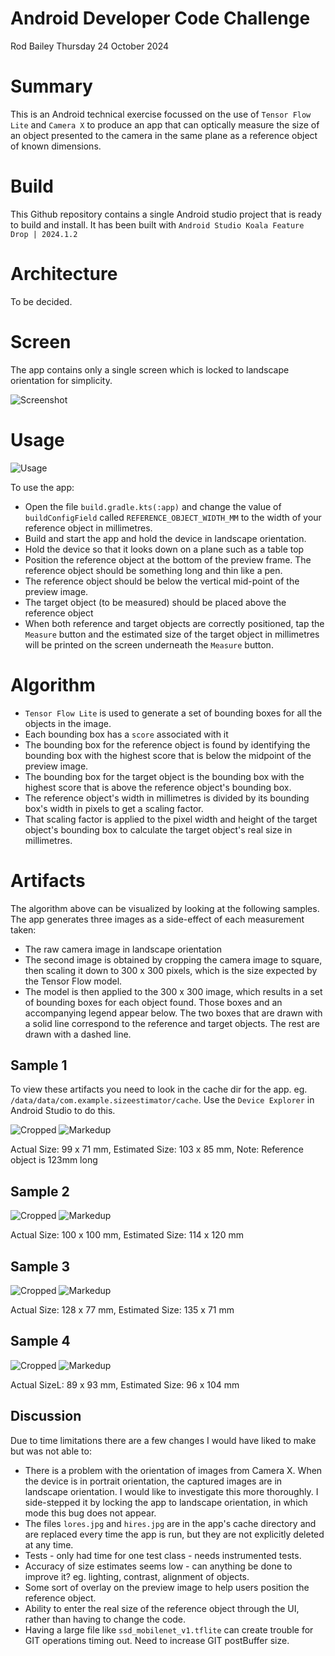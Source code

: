 # Android Developer Code Challenge

Rod Bailey
Thursday 24 October 2024

# Summary

This is an Android technical exercise focussed on the use of `Tensor Flow Lite` and `Camera X` to produce an app that can optically measure the size of an object presented to the camera in the same plane as a reference object of known dimensions.

# Build

This Github repository contains a single Android studio project that is ready to build and install. It has been built with `Android Studio Koala Feature Drop | 2024.1.2`

# Architecture

To be decided.

# Screen

The app contains only a single screen which is locked to landscape orientation for simplicity.

![Screenshot](/doc/screenshot.png)

# Usage

![Usage](/doc/usage.jpg)

To use the app:
- Open the file `build.gradle.kts(:app)` and change the value of `buildConfigField` called `REFERENCE_OBJECT_WIDTH_MM` to the width of your reference object in millimetres.
- Build and start the app and hold the device in landscape orientation.
- Hold the device so that it looks down on a plane such as a table top
- Position the reference object at the bottom of the preview frame. The reference object should be something long and thin like a pen.
- The reference object should be below the vertical mid-point of the preview image.
- The target object (to be measured) should be placed above the reference object
- When both reference and target objects are correctly positioned, tap the `Measure` button and the estimated size of the target object in millimetres will be printed on the screen underneath the `Measure` button.

# Algorithm

- `Tensor Flow Lite` is used to generate a set of bounding boxes for all the objects in the image.
- Each bounding box has a `score` associated with it
- The bounding box for the reference object is found by identifying the bounding box with the highest score that is below the midpoint of the preview image.
- The bounding box for the target object is the bounding box with the highest score that is above the reference object's bounding box.
- The reference object's width in millimetres is divided by its bounding box's width in pixels to get a scaling factor.
- That scaling factor is applied to the pixel width and height of the target object's bounding box to calculate the target object's real size in millimetres.

# Artifacts

The algorithm above can be visualized by looking at the following samples. The app generates three images as a side-effect of each measurement taken:
- The raw camera image in landscape orientation
- The second image is obtained by cropping the camera image to square, then scaling it down to 300 x 300 pixels, which is the size expected by the Tensor Flow model. 
- The model is then applied to the 300 x 300 image, which results in a set of bounding boxes for each object found. Those boxes and an accompanying legend appear below. The two boxes that are drawn with a solid line correspond to the reference and target objects. The rest are drawn with a dashed line.

## Sample 1

To view these artifacts you need to look in the cache dir for the app. eg. `/data/data/com.example.sizeestimator/cache`. Use the `Device Explorer` in Android Studio to do this.

![Cropped](/doc/sample1/cropped.jpg)
![Markedup](/doc/sample1/marked_up.jpg)

Actual Size: 99 x 71 mm,
Estimated Size: 103 x 85 mm,
Note: Reference object is 123mm long

## Sample 2

![Cropped](/doc/sample2/cropped.jpg)
![Markedup](/doc/sample2/marked_up.jpg)

Actual Size: 100 x 100 mm,
Estimated Size: 114 x 120 mm

## Sample 3

![Cropped](/doc/sample3/cropped.jpg)
![Markedup](/doc/sample3/marked_up.jpg)

Actual Size: 128 x 77 mm,
Estimated Size: 135 x 71 mm

## Sample 4

![Cropped](/doc/sample4/cropped.jpg)
![Markedup](/doc/sample4/marked_up.jpg)

Actual SizeL: 89 x 93 mm,
Estimated Size: 96 x 104 mm

## Discussion

Due to time limitations there are a few changes I would have liked to make but was not able to:
- There is a problem with the orientation of images from Camera X. When the device is in portrait orientation, the captured images are in landscape orientation. I would like to investigate this more thoroughly. I side-stepped it by locking the app to landscape orientation, in which mode this bug does not appear.
- The files `lores.jpg` and `hires.jpg` are in the app's cache directory and are replaced every time the app is run, but they are not explicitly deleted at any time.
- Tests - only had time for one test class - needs instrumented tests.
- Accuracy of size estimates seems low - can anything be done to improve it? eg. lighting, contrast, alignment of objects.
- Some sort of overlay on the preview image to help users position the reference object.
- Ability to enter the real size of the reference object through the UI, rather than having to change the code.
- Having a large file like `ssd_mobilenet_v1.tflite` can create trouble for GIT operations timing out. Need to increase GIT postBuffer size.

